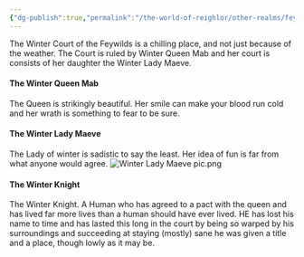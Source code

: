 ```yaml
---
{"dg-publish":true,"permalink":"/the-world-of-reighlor/other-realms/fey-realm/the-winter-court/the-winter-court/"}
---
```


The Winter Court of the Feywilds is a chilling place, and not just because of the weather. The Court is ruled by Winter Queen Mab and her court is consists of her daughter the Winter Lady Maeve. 

#### The Winter Queen Mab
The Queen is strikingly beautiful. Her smile can make your blood run cold and her wrath is something to fear to be sure. 

#### The Winter Lady Maeve
The Lady of winter is sadistic to say the least. Her idea of fun is far from what anyone would agree. 
![Winter Lady Maeve pic.png](/img/user/Z%20Ref%20Pics/Other%20Pics/Winter%20Lady%20Maeve%20pic.png)

#### The Winter Knight
The Winter Knight. A Human who has agreed to a pact with the queen and has lived far more lives than a human should have ever lived. HE has lost his name to time and has lasted this long in the court by being so warped by his surroundings and succeeding at staying (mostly) sane he was given a title and a place, though lowly as it may be. 
